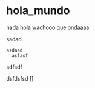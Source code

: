 # hola_mundo
nada
hola wachooo
que ondaaaa

sadad
    
    asdasd
      asfasf
  sdfsdf
  
dsfdsfsd
[]
